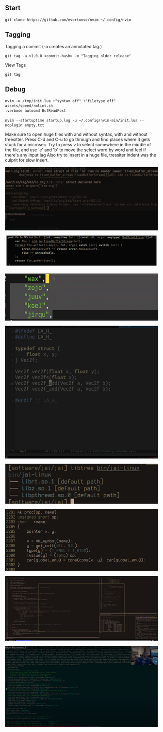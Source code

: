 
## Start

    git clone https://github.com/evertonse/nvim ~/.config/nvim

## Tagging

Tagging a commit (-a creates an annotated tag.)

    git tag -a v1.0.0 <commit-hash> -m "Tagging older release"

View Tags

    git tag

## Debug

    nvim -u /tmp/init.lua +"syntax off" +"filetype off" assets/speed/rmlint.sh
    :verbose autocmd BufReadPost

    nvim --startuptime startup.log -u ~/.config/nvim-min/init.lua --noplugin empty.txt

Make sure to open huge files with and without syntax, with and without treesitter.
Press C-d and C-u to go through and find places where it gets stuck for a microsec.
Try to press v to select somewhere in the middle of the file, and use 'e' and 'b' to move the select word by word and feel if there's any input lag
Also try to insert in a huge file, tressiter indent was the culprit for slow insert.


![](assets/theme1.png)

![](assets/theme2.png)

![](assets/selection_color.png)

![](assets/tsodingold.png)

![](assets/theme3.png)

![](assets/theme4.png)

![](assets/theme5.png)

![](assets/blow_theme.png)
